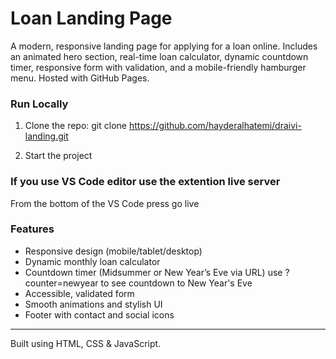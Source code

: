 # Loan Landing Page

A modern, responsive landing page for applying for a loan online. Includes an animated hero section, real-time loan calculator, dynamic countdown timer, responsive form with validation, and a mobile-friendly hamburger menu. Hosted with GitHub Pages.

###  Run Locally

1. Clone the repo:
git clone https://github.com/hayderalhatemi/draivi-landing.git

2. Start the project

### If you use VS Code editor use the extention live server
From the bottom of the VS Code press go live

### Features

- Responsive design (mobile/tablet/desktop) 
- Dynamic monthly loan calculator
- Countdown timer (Midsummer or New Year’s Eve via URL) use ?counter=newyear to see countdown to New Year's Eve
- Accessible, validated form
- Smooth animations and stylish UI
- Footer with contact and social icons

---

Built using HTML, CSS & JavaScript.
